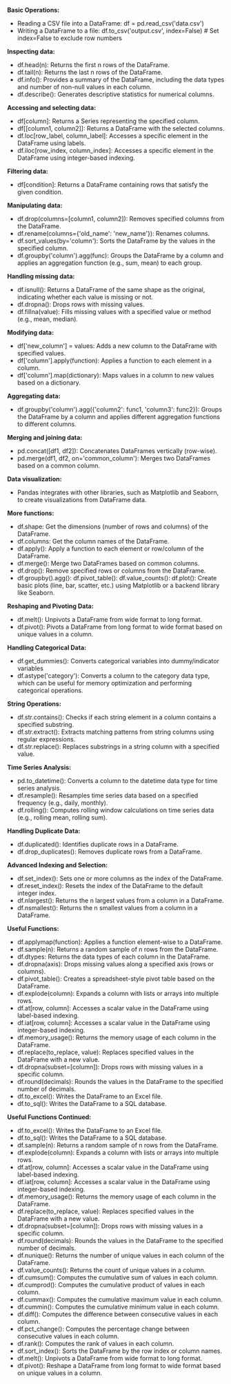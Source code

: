 **Basic Operations:**
- Reading a CSV file into a DataFrame: df = pd.read_csv('data.csv')
- Writing a DataFrame to a file: df.to_csv('output.csv', index=False) # Set index=False to exclude row numbers

**Inspecting data:**
- df.head(n): Returns the first n rows of the DataFrame.
- df.tail(n): Returns the last n rows of the DataFrame.
- df.info(): Provides a summary of the DataFrame, including the data types and number of non-null values in each column.
- df.describe(): Generates descriptive statistics for numerical columns.

**Accessing and selecting data:**
- df[column]: Returns a Series representing the specified column.
- df[[column1, column2]]: Returns a DataFrame with the selected columns.
- df.loc[row_label, column_label]: Accesses a specific element in the DataFrame using labels.
- df.iloc[row_index, column_index]: Accesses a specific element in the DataFrame using integer-based indexing.

**Filtering data:**
- df[condition]: Returns a DataFrame containing rows that satisfy the given condition.

**Manipulating data:**
- df.drop(columns=[column1, column2]): Removes specified columns from the DataFrame.
- df.rename(columns={'old_name': 'new_name'}): Renames columns.
- df.sort_values(by='column'): Sorts the DataFrame by the values in the specified column.
- df.groupby('column').agg(func): Groups the DataFrame by a column and applies an aggregation function (e.g., sum, mean) to each group.

**Handling missing data:**
- df.isnull(): Returns a DataFrame of the same shape as the original, indicating whether each value is missing or not.
- df.dropna(): Drops rows with missing values.
- df.fillna(value): Fills missing values with a specified value or method (e.g., mean, median).

**Modifying data:**
- df['new_column'] = values: Adds a new column to the DataFrame with specified values.
- df['column'].apply(function): Applies a function to each element in a column.
- df['column'].map(dictionary): Maps values in a column to new values based on a dictionary.

**Aggregating data:**
- df.groupby('column').agg({'column2': func1, 'column3': func2}): Groups the DataFrame by a column and applies different aggregation functions to different columns.

**Merging and joining data:**
- pd.concat([df1, df2]): Concatenates DataFrames vertically (row-wise).
- pd.merge(df1, df2, on='common_column'): Merges two DataFrames based on a common column.

**Data visualization:**
- Pandas integrates with other libraries, such as Matplotlib and Seaborn, to create visualizations from DataFrame data.

**More functions:**
- df.shape: Get the dimensions (number of rows and columns) of the DataFrame.
- df.columns: Get the column names of the DataFrame.
- df.apply(): Apply a function to each element or row/column of the DataFrame.
- df.merge(): Merge two DataFrames based on common columns.
- df.drop(): Remove specified rows or columns from the DataFrame.
- df.groupby().agg(): df.pivot_table(): df.value_counts(): df.plot(): Create basic plots (line, bar, scatter, etc.) using Matplotlib or a backend library like Seaborn.

**Reshaping and Pivoting Data:**
- df.melt(): Unpivots a DataFrame from wide format to long format.
- df.pivot(): Pivots a DataFrame from long format to wide format based on unique values in a column.

**Handling Categorical Data:**
- df.get_dummies(): Converts categorical variables into dummy/indicator variables
- df.astype('category'): Converts a column to the category data type, which can be useful for memory optimization and performing categorical operations.

**String Operations:**
- df.str.contains(): Checks if each string element in a column contains a specified substring.
- df.str.extract(): Extracts matching patterns from string columns using regular expressions.
- df.str.replace(): Replaces substrings in a string column with a specified value.

**Time Series Analysis:**
- pd.to_datetime(): Converts a column to the datetime data type for time series analysis.
- df.resample(): Resamples time series data based on a specified frequency (e.g., daily, monthly).
- df.rolling(): Computes rolling window calculations on time series data (e.g., rolling mean, rolling sum).

**Handling Duplicate Data:**
- df.duplicated(): Identifies duplicate rows in a DataFrame.
- df.drop_duplicates(): Removes duplicate rows from a DataFrame.

**Advanced Indexing and Selection:**
- df.set_index(): Sets one or more columns as the index of the DataFrame.
- df.reset_index(): Resets the index of the DataFrame to the default integer index.
- df.nlargest(): Returns the n largest values from a column in a DataFrame.
- df.nsmallest(): Returns the n smallest values from a column in a DataFrame.

**Useful Functions:**
- df.applymap(function): Applies a function element-wise to a DataFrame.
- df.sample(n): Returns a random sample of n rows from the DataFrame.
- df.dtypes: Returns the data types of each column in the DataFrame.
- df.dropna(axis): Drops missing values along a specified axis (rows or columns).
- df.pivot_table(): Creates a spreadsheet-style pivot table based on the DataFrame.
- df.explode(column): Expands a column with lists or arrays into multiple rows.
- df.at[row, column]: Accesses a scalar value in the DataFrame using label-based indexing.
- df.iat[row, column]: Accesses a scalar value in the DataFrame using integer-based indexing.
- df.memory_usage(): Returns the memory usage of each column in the DataFrame.
- df.replace(to_replace, value): Replaces specified values in the DataFrame with a new value.
- df.dropna(subset=[column]): Drops rows with missing values in a specific column.
- df.round(decimals): Rounds the values in the DataFrame to the specified number of decimals.
- df.to_excel(): Writes the DataFrame to an Excel file.
- df.to_sql(): Writes the DataFrame to a SQL database.

**Useful Functions Continued:**
- df.to_excel(): Writes the DataFrame to an Excel file.
- df.to_sql(): Writes the DataFrame to a SQL database.
- df.sample(n): Returns a random sample of n rows from the DataFrame.
- df.explode(column): Expands a column with lists or arrays into multiple rows.
- df.at[row, column]: Accesses a scalar value in the DataFrame using label-based indexing.
- df.iat[row, column]: Accesses a scalar value in the DataFrame using integer-based indexing.
- df.memory_usage(): Returns the memory usage of each column in the DataFrame.
- df.replace(to_replace, value): Replaces specified values in the DataFrame with a new value.
- df.dropna(subset=[column]): Drops rows with missing values in a specific column.
- df.round(decimals): Rounds the values in the DataFrame to the specified number of decimals.
- df.nunique(): Returns the number of unique values in each column of the DataFrame.
- df.value_counts(): Returns the count of unique values in a column.
- df.cumsum(): Computes the cumulative sum of values in each column.
- df.cumprod(): Computes the cumulative product of values in each column.
- df.cummax(): Computes the cumulative maximum value in each column.
- df.cummin(): Computes the cumulative minimum value in each column.
- df.diff(): Computes the difference between consecutive values in each column.
- df.pct_change(): Computes the percentage change between consecutive values in each column.
- df.rank(): Computes the rank of values in each column.
- df.sort_index(): Sorts the DataFrame by the row index or column names.
- df.melt(): Unpivots a DataFrame from wide format to long format.
- df.pivot(): Reshape a DataFrame from long format to wide format based on unique values in a column.
